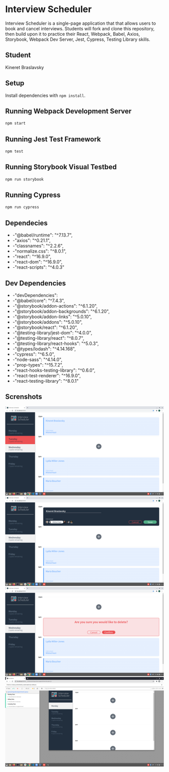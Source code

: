 # Interview Scheduler
Interview Scheduler is a single-page application that that allows users to book and cancel interviews.
Students will fork and clone this repository, then build upon it to practice their React, Webpack, Babel, Axios, Storybook, Webpack Dev Server, 
Jest, Cypress, Testing Library skills.

## Student

Kineret Braslavsky

## Setup

Install dependencies with `npm install`.

## Running Webpack Development Server

```sh
npm start
```

## Running Jest Test Framework

```sh
npm test
```

## Running Storybook Visual Testbed

```sh
npm run storybook
```

## Running Cypress

```sh
npm run cypress
```

## Dependecies

+ -"@babel/runtime": "^7.13.7",
+ -"axios": "^0.21.1",
+ -"classnames": "^2.2.6",
+ -"normalize.css": "^8.0.1",
+ -"react": "^16.9.0",
+ -"react-dom": "^16.9.0",
+ -"react-scripts": "^4.0.3"

## Dev Dependencies

+ -"devDependencies": 
+ -"@babel/core": "^7.4.3",
+ -"@storybook/addon-actions": "^6.1.20",
+ -"@storybook/addon-backgrounds": "^6.1.20",
+ -"@storybook/addon-links": "^5.0.10",
+ -"@storybook/addons": "^5.0.10",
+ -"@storybook/react": "^6.1.20",
+ -"@testing-library/jest-dom": "^4.0.0",
+ -"@testing-library/react": "^8.0.7",
+ -"@testing-library/react-hooks": "^5.0.3",
+ -"@types/lodash": "^4.14.168",
+ -"cypress": "^6.5.0",
+ -"node-sass": "^4.14.0",
+ -"prop-types": "^15.7.2",
+ -"react-hooks-testing-library": "^0.6.0",
+ -"react-test-renderer": "^16.9.0",
+ -"react-testing-library": "^8.0.1"

## Screnshots

!["screenshot of Application"](https://github.com/kinkeen/scheduler/blob/master/public/images/application.png)
!["screenshot of Add Interview"](https://github.com/kinkeen/scheduler/blob/master/public/images/addInterview.png)
!["screenshot of Confirm Message"](https://github.com/kinkeen/scheduler/blob/master/public/images/confirmMessage.png)
!["screenshot of End to End Test"](https://github.com/kinkeen/scheduler/blob/master/public/images/end2end.png)
